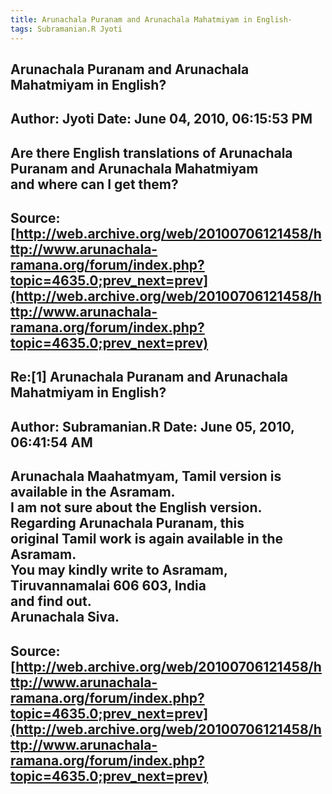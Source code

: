 ```yaml
--- 
title: Arunachala Puranam and Arunachala Mahatmiyam in English-   
tags: Subramanian.R Jyoti  
---  
```

## Arunachala Puranam and Arunachala Mahatmiyam in English?  
Author: Jyoti               Date: June 04, 2010, 06:15:53 PM  
---  
Are there English translations of Arunachala Puranam and Arunachala Mahatmiyam  
and where can I get them?
 ---  
Source:[http://web.archive.org/web/20100706121458/http://www.arunachala-ramana.org/forum/index.php?topic=4635.0;prev_next=prev](http://web.archive.org/web/20100706121458/http://www.arunachala-ramana.org/forum/index.php?topic=4635.0;prev_next=prev)   
---  

## Re:[1] Arunachala Puranam and Arunachala Mahatmiyam in English?  
Author: Subramanian.R       Date: June 05, 2010, 06:41:54 AM  
---  
Arunachala Maahatmyam, Tamil version is available in the Asramam.   
I am not sure about the English version. Regarding Arunachala Puranam, this  
original Tamil work is again available in the Asramam.   
You may kindly write to Asramam, Tiruvannamalai 606 603, India   
and find out.   
Arunachala Siva.
 ---  
Source:[http://web.archive.org/web/20100706121458/http://www.arunachala-ramana.org/forum/index.php?topic=4635.0;prev_next=prev](http://web.archive.org/web/20100706121458/http://www.arunachala-ramana.org/forum/index.php?topic=4635.0;prev_next=prev)   
---  

